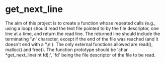 # get_next_line
The aim of this project is to create a function whose repeated calls (e.g., using a loop) should read the text file pointed to by the file descriptor,
one line at a time, and return the read line.
The returned line should include the terminating '\n' character, except if the end of the file was reached (and it doesn't end with a '\n').
The only external functions allowed are read(), malloc() and free().
The function prototype should be 'char *get_next_line(int fd);', 'fd' being the file descriptor of the file to be read.

